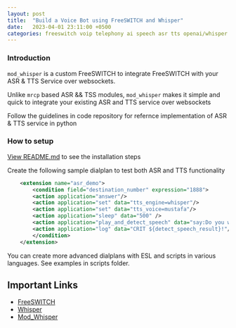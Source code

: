 ```yaml
---
layout: post
title:  "Build a Voice Bot using FreeSWITCH and Whisper"
date:   2023-04-01 23:11:00 +0500
categories: freeswitch voip telephony ai speech asr tts openai/whisper speechbrain
---
```

    
### Introduction

`mod_whisper` is a custom FreeSWITCH to integrate FreeSWITCH with your ASR & TTS Service over websockets.

Unlike `mrcp` based ASR && TSS modules, `mod_whisper` makes it simple and quick to integrate your existing ASR and TTS service over websockets 

Follow the guidelines in code repository for refernce implementation of ASR & TTS service in python
 
### How to setup 

[View README.md](https://github.com/cyrenity/mod_whisper) to see the installation steps 

Create the following sample dialplan to test both ASR and TTS functionality


```xml
    <extension name="asr_demo">
        <condition field="destination_number" expression="1888">
		<action application="answer"/>
        <action application="set" data="tts_engine=whisper"/>
        <action application="set" data="tts_voice=mustafa"/>
		<action application="sleep" data="500" />
		<action application="play_and_detect_speech" data="say:Do you want takeaway or home delivery? detect:whisper {channel-uuid=${uuid},start-input-timers=false}takeaway or delivery"/>
		<action application="log" data="CRIT ${detect_speech_result}!"/>-->
        </condition>
    </extension>

```

You can create more advanced dialplans with ESL and scripts in various languages. See examples in scripts folder.


## Important Links

- [FreeSWITCH](https://freeswitch.org)
- [Whisper](https://openai.com/research/whisper)
- [Mod_Whisper](https://github.com/cyrenity/mod_whisper)